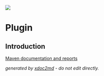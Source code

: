 ![](http://dev.lutece.paris.fr/jenkins/buildStatus/icon?job=cms-plugin-pagelinkservice-deploy)
# Plugin

## Introduction


[Maven documentation and reports](http://dev.lutece.paris.fr/plugins/plugin-pagelinkservice/)



 *generated by [xdoc2md](https://github.com/lutece-platform/tools-maven-xdoc2md-plugin) - do not edit directly.*